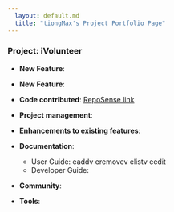 ```yaml
---
  layout: default.md
  title: "tiongMax's Project Portfolio Page"
---
```


### Project: iVolunteer

* **New Feature**: 

* **New Feature**: 

* **Code contributed**: [RepoSense link](https://nus-cs2103-ay2324s1.github.io/tp-dashboard/?search=tiongMax&breakdown=true)

* **Project management**: 

* **Enhancements to existing features**: 

* **Documentation**: 
  * User Guide: eaddv eremovev elistv eedit
  * Developer Guide:

* **Community**: 

* **Tools**: 

